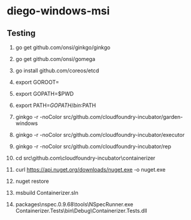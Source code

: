 # diego-windows-msi

## Testing

1. go get github.com/onsi/ginkgo/ginkgo
1. go get github.com/onsi/gomega
1. go install github.com/coreos/etcd
1. export GOROOT=
1. export GOPATH=$PWD
1. export PATH=$GOPATH/bin:$PATH
1. ginkgo -r -noColor src/github.com/cloudfoundry-incubator/garden-windows
1. ginkgo -r -noColor src/github.com/cloudfoundry-incubator/executor
1. ginkgo -r -noColor src/github.com/cloudfoundry-incubator/rep

1. cd src\github.com\cloudfoundry-incubator\containerizer
1. curl https://api.nuget.org/downloads/nuget.exe -o nuget.exe
1. nuget restore
1. msbuild Containerizer.sln
1. packages\nspec.0.9.68\tools\NSpecRunner.exe Containerizer.Tests\bin\Debug\Containerizer.Tests.dll

